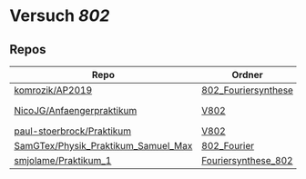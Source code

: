 # Versuch *802*

## Repos

|                                       Repo                                       |                                            Ordner                                            |                                                                                                                                          PDFs                                                                                                                                           |
|----------------------------------------------------------------------------------|----------------------------------------------------------------------------------------------|-----------------------------------------------------------------------------------------------------------------------------------------------------------------------------------------------------------------------------------------------------------------------------------------|
|[komrozik/AP2019](../repo/komrozik/AP2019)                                        |[802_Fouriersynthese](https://github.com/komrozik/AP2019/tree/master/802_Fouriersynthese)     |–                                                                                                                                                                                                                                                                                        |
|[NicoJG/Anfaengerpraktikum](../repo/NicoJG/Anfaengerpraktikum)                    |[V802](https://github.com/NicoJG/Anfaengerpraktikum/tree/master/V802)                         |[Abgabe.pdf](https://docs.google.com/viewer?url=https://raw.githubusercontent.com/NicoJG/Anfaengerpraktikum/master/V802/Abgabe.pdf)<br/>[V802_Feedback.pdf](https://docs.google.com/viewer?url=https://raw.githubusercontent.com/NicoJG/Anfaengerpraktikum/master/V802/V802_Feedback.pdf)|
|[paul-stoerbrock/Praktikum](../repo/paul-stoerbrock/Praktikum)                    |[V802](https://github.com/paul-stoerbrock/Praktikum/tree/master/V802)                         |[V802.pdf](https://docs.google.com/viewer?url=https://raw.githubusercontent.com/NicoWeio/awesome-ap-pdfs/main/paul-stoerbrock%E2%88%95Praktikum/802/V802.pdf) \*                                                                                                                         |
|[SamGTex/Physik_Praktikum_Samuel_Max](../repo/SamGTex/Physik_Praktikum_Samuel_Max)|[802_Fourier](https://github.com/SamGTex/Physik_Praktikum_Samuel_Max/tree/master/802_Fourier) |–                                                                                                                                                                                                                                                                                        |
|[smjolame/Praktikum_1](../repo/smjolame/Praktikum_1)                              |[Fouriersynthese_802](https://github.com/smjolame/Praktikum_1/tree/master/Fouriersynthese_802)|–                                                                                                                                                                                                                                                                                        |
